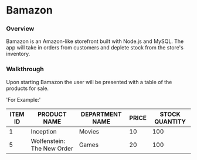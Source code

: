 # Bamazon

### Overview
Bamazon is an Amazon-like storefront built with Node.js and MySQL. The app will take in orders from customers and deplete stock from the store's inventory.

### Walkthrough
Upon starting Bamazon the user will be presented with a table of the products for sale.

'For Example:'

ITEM ID | PRODUCT NAME | DEPARTMENT NAME | PRICE | STOCK QUANTITY
---|---|---|---|---
 1 | Inception | Movies | 10 | 100 
 5 | Wolfenstein: The New Order | Games | 20 | 100
